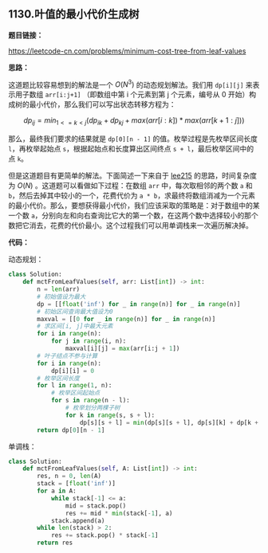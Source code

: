 ## 1130.叶值的最小代价生成树

**题目链接：**

https://leetcode-cn.com/problems/minimum-cost-tree-from-leaf-values

**思路：**

这道题比较容易想到的解法是一个 $O(N^3)$ 的动态规划解法。我们用 `dp[i][j]` 来表示用子数组 `arr[i:j+1]` （即数组中第 i 个元素到第 j 个元素，编号从 0 开始）构成树的最小代价，那么我们可以写出状态转移方程为：

$$dp_{ij} = min_{1 <= k < j}(dp_{ik} + dp_{kj} + max(arr[i:k]) * max(arr[k+1:j])) $$

那么，最终我们要求的结果就是 `dp[0][n - 1]`  的值。枚举过程是先枚举区间长度 `l`，再枚举起始点 `s`，根据起始点和长度算出区间终点 `s + l`，最后枚举区间中的点 `k`。

但是这道题目有更简单的解法。下面简述一下来自于 [lee215](https://leetcode.com/lee215/) 的思路，时间复杂度为 $O(N)$ 。这道题可以看做如下过程：在数组 `arr` 中，每次取相邻的两个数 `a` 和 `b`，然后去掉其中较小的一个，花费代价为 `a * b`，求最终将数组消减为一个元素的最小代价。那么，要想获得最小代价，我们应该采取的策略是：对于数组中的某一个数 `a`，分别向左和向右查询比它大的第一个数，在这两个数中选择较小的那个数把它消去，花费的代价最小。这个过程我们可以用单调栈来一次遍历解决掉。


**代码：**

动态规划：

```python
class Solution:
    def mctFromLeafValues(self, arr: List[int]) -> int:
        n = len(arr)
        # 初始值设为最大
        dp = [[float('inf') for _ in range(n)] for _ in range(n)]
        # 初始区间查询最大值设为0
        maxval = [[0 for _ in range(n)] for _ in range(n)]
        # 求区间[i, j]中最大元素
        for i in range(n):
            for j in range(i, n):
                maxval[i][j] = max(arr[i:j + 1])
        # 叶子结点不参与计算
        for i in range(n):
            dp[i][i] = 0
        # 枚举区间长度
        for l in range(1, n):
            # 枚举区间起始点
            for s in range(n - l):
                # 枚举划分两棵子树
                for k in range(s, s + l):
                    dp[s][s + l] = min(dp[s][s + l], dp[s][k] + dp[k + 1][s + l] + maxval[s][k] * maxval[k + 1][s + l])
        return dp[0][n - 1]
```

单调栈：

```python
class Solution:
    def mctFromLeafValues(self, A: List[int]) -> int:
        res, n = 0, len(A)
        stack = [float('inf')]
        for a in A:
            while stack[-1] <= a:
                mid = stack.pop()
                res += mid * min(stack[-1], a)
            stack.append(a)
        while len(stack) > 2:
            res += stack.pop() * stack[-1]
        return res
```


